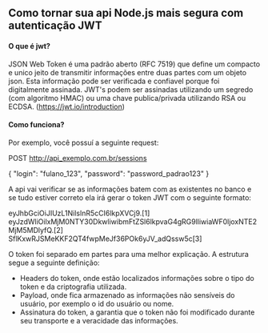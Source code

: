 ## Como tornar sua api Node.js mais segura com autenticação JWT

#### O que é jwt?

JSON Web Token é uma padrão aberto (RFC 7519) que define um compacto e unico jeito de transmitir informações entre duas partes com um objeto json. Esta informação pode ser verificada e confiavel 
porque foi digitalmente assinada. JWT's podem ser assinadas utilizando um segredo (com algoritmo HMAC) ou uma chave publica/privada utilizando RSA ou ECDSA. (https://jwt.io/introduction)

#### Como funciona?

Por exemplo, você possuí a seguinte request:

POST http://api_exemplo.com.br/sessions

{
  "login": "fulano_123",
  "password": "password_padrao123"
}

A api vai verificar se as informações batem com as existentes no banco e se tudo estiver correto ela irá gerar o token 
JWT com o seguinte formato:

eyJhbGciOiJIUzL1NilslnR5cCI6lkpXVCj9.[1]<br>
eyJzdWliOilxMjM0NTY30DkwliwibmFtZSl6lkpvaG4gRG9lliwiaWF0ljoxNTE2MjM5MDlyfQ.[2]<br>
SflKxwRJSMeKKF2QT4fwpMeJf36POk6yJV_adQssw5c[3]

O token foi separado em partes para uma melhor explicação. A estrutura segue a seguinte definição:

- Headers do token, onde estão localizados informações sobre o tipo do token e da criptografia utilizada.
- Payload, onde fica armazenado as informações não sensíveis do usuário, por exemplo o id do usuário ou nome.
- Assinatura do token, a garantia que o token não foi modificado durante seu transporte e a veracidade das informações.